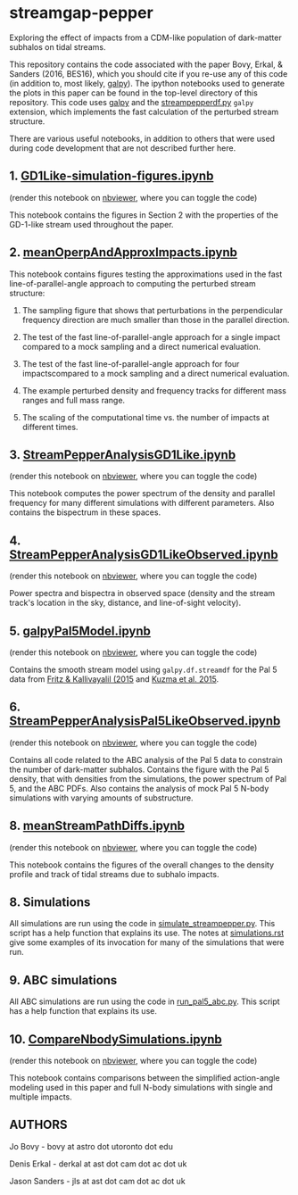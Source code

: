 # streamgap-pepper

Exploring the effect of impacts from a CDM-like population of
dark-matter subhalos on tidal streams.

This repository contains the code associated with the paper Bovy,
Erkal, \& Sanders (2016, BES16), which you should cite if you re-use
any of this code (in addition to, most likely,
[galpy](https://github.com/jobovy/galpy)). The ipython notebooks used
to generate the plots in this paper can be found in the top-level
directory of this repository. This code uses
[galpy](https://github.com/jobovy/galpy) and the
[streampepperdf.py](https://gist.github.com/jobovy/1be0be25b525e5f50ea3)
``galpy`` extension, which implements the fast calculation of the
perturbed stream structure.

There are various useful notebooks, in addition to others that were
used during code development that are not described further here.

## 1. [GD1Like-simulation-figures.ipynb](GD1Like-simulation-figures.ipynb)

(render this notebook on [nbviewer](http://nbviewer.ipython.org/github/jobovy/streamgap-pepper/blob/master/GD1Like-simulation-figures.ipynb), where you can toggle the code)

This notebook contains the figures in Section 2 with the properties of
the GD-1-like stream used throughout the paper.

## 2. [meanOperpAndApproxImpacts.ipynb](meanOperpAndApproxImpacts.ipynb)

This notebook contains figures testing the approximations used in the
fast line-of-parallel-angle approach to computing the perturbed stream
structure:

1. The sampling figure that shows that perturbations  in the perpendicular
frequency direction are much smaller than those in the parallel direction.

2. The test of the fast line-of-parallel-angle approach for a single
impact compared to a mock sampling and a direct numerical evaluation.

3. The test of the fast line-of-parallel-angle approach for four
impactscompared to a mock sampling and a direct numerical evaluation.

4. The example perturbed density and frequency tracks for different
mass ranges and full mass range.

5. The scaling of the computational time vs. the number of impacts at
different times.

## 3. [StreamPepperAnalysisGD1Like.ipynb](StreamPepperAnalysisGD1Like.ipynb)

(render this notebook on [nbviewer](http://nbviewer.ipython.org/github/jobovy/streamgap-pepper/blob/master/StreamPepperAnalysisGD1Like.ipynb), where you can toggle the code)

This notebook computes the power spectrum of the density and parallel
frequency for many different simulations with different
parameters. Also contains the bispectrum in these spaces.

## 4. [StreamPepperAnalysisGD1LikeObserved.ipynb](StreamPepperAnalysisGD1LikeObserved.ipynb)

(render this notebook on [nbviewer](http://nbviewer.ipython.org/github/jobovy/streamgap-pepper/blob/master/StreamPepperAnalysisGD1LikeObserved.ipynb), where you can toggle the code)

Power spectra and bispectra in observed space (density and the stream
track's location in the sky, distance, and line-of-sight velocity).

## 5. [galpyPal5Model.ipynb](galpyPal5Model.ipynb)

(render this notebook on [nbviewer](http://nbviewer.ipython.org/github/jobovy/streamgap-pepper/blob/master/galpyPal5Model.ipynb), where you can toggle the code)

Contains the smooth stream model using ``galpy.df.streamdf`` for the Pal 5 data from [Fritz & Kallivayalil (2015](http://adsabs.harvard.edu/abs/2015ApJ...811..123F) and [Kuzma et al. 2015](http://adsabs.harvard.edu/abs/2015MNRAS.446.3297K).

## 6. [StreamPepperAnalysisPal5LikeObserved.ipynb](StreamPepperAnalysisPal5LikeObserved.ipynb)

(render this notebook on [nbviewer](http://nbviewer.ipython.org/github/jobovy/streamgap-pepper/blob/master/StreamPepperAnalysisPal5LikeObserved.ipynb), where you can toggle the code)

Contains all code related to the ABC analysis of the Pal 5 data to
constrain the number of dark-matter subhalos. Contains the figure with
the Pal 5 density, that with densities from the simulations, the power
spectrum of Pal 5, and the ABC PDFs. Also contains the analysis of
mock Pal 5 N-body simulations with varying amounts of substructure.

## 8. [meanStreamPathDiffs.ipynb](meanStreamPathDiffs.ipynb)

(render this notebook on [nbviewer](http://nbviewer.ipython.org/github/jobovy/streamgap-pepper/blob/master/meanStreamPathDiffs.ipynb), where you can toggle the code)

This notebook contains the figures of the overall changes to the
density profile and track of tidal streams due to subhalo impacts.

## 8. Simulations

All simulations are run using the code in
[simulate_streampepper.py](simulate_streampepper.py). This script has
a help function that explains its use. The notes at
[simulations.rst](simulations.rst) give some examples of its
invocation for many of the simulations that were run.

## 9. ABC simulations

All ABC simulations are run using the code in
[run_pal5_abc.py](run_pal5_abc.py). This script has a help function
that explains its use.

## 10. [CompareNbodySimulations.ipynb](CompareNbodySimulations.ipynb)

(render this notebook on [nbviewer](http://nbviewer.ipython.org/github/jobovy/streamgap-pepper/blob/master/CompareNbodySimulations.ipynb), where you can toggle the code)

This notebook contains comparisons between the simplified action-angle
modeling used in this paper and full N-body simulations with single
and multiple impacts.

## AUTHORS

Jo Bovy - bovy at astro dot utoronto dot edu

Denis Erkal - derkal at ast dot cam dot ac dot uk

Jason Sanders - jls at ast dot cam dot ac dot uk